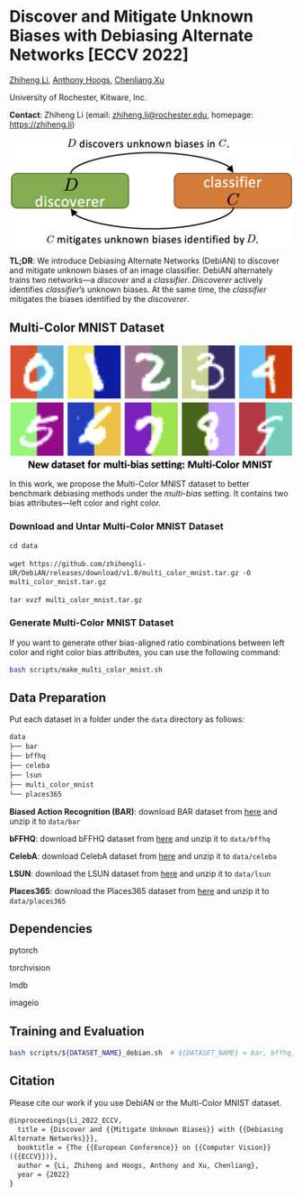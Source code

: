 # Discover and Mitigate Unknown Biases with Debiasing Alternate Networks [ECCV 2022]

[Zhiheng Li](https://zhiheng.li/), [Anthony Hoogs](https://www.kitware.com/anthony-hoogs/), [Chenliang Xu](https://www.cs.rochester.edu/~cxu22/)

University of Rochester, Kitware, Inc.

**Contact**: Zhiheng Li (email: zhiheng.li@rochester.edu, homepage: https://zhiheng.li)

![abdf](assets/debian_teaser.png)

**TL;DR**: We introduce Debiasing Alternate Networks (DebiAN) to discover and mitigate unknown biases of an image classifier. DebiAN alternately trains two networks—a *discover* and a *classifier*. *Discoverer* actively identifies *classifier*’s unknown biases. At the same time, the *classifier* mitigates the biases identified by the *discoverer*.

## Multi-Color MNIST Dataset

![abdf](assets/multi_color_mnist.png)

In this work, we propose the Multi-Color MNIST dataset to better benchmark debiasing methods under the *multi-bias* setting. It contains two bias attributes—left color and right color.

### Download and Untar Multi-Color MNIST Dataset

```
cd data

wget https://github.com/zhihengli-UR/DebiAN/releases/download/v1.0/multi_color_mnist.tar.gz -O multi_color_mnist.tar.gz

tar xvzf multi_color_mnist.tar.gz

```

### Generate Multi-Color MNIST Dataset

If you want to generate other bias-aligned ratio combinations between left color and right color bias attributes, you can use the following command:

```bash
bash scripts/make_multi_color_mnist.sh
```

## Data Preparation

Put each dataset in a folder under the `data` directory as follows:

```bash
data
├── bar
├── bffhq
├── celeba
├── lsun
├── multi_color_mnist
└── places365
```

**Biased Action Recognition (BAR)**: download BAR dataset from [here](https://github.com/alinlab/BAR) and unzip it to `data/bar`

**bFFHQ**: download bFFHQ dataset from [here](https://drive.google.com/drive/folders/1JEOqxrhU_IhkdcRohdbuEtFETUxfNmNT?usp=sharing) and unzip it to `data/bffhq`

**CelebA**: download CelebA dataset from [here](https://github.com/switchablenorms/CelebAMask-HQ) and unzip it to `data/celeba`

**LSUN**: download the LSUN dataset from [here](https://github.com/fyu/lsun) and unzip it to `data/lsun`

**Places365**: download the Places365 dataset from [here](http://places2.csail.mit.edu/download.html) and unzip it to `data/places365`

## Dependencies

pytorch

torchvision

lmdb

imageio

## Training and Evaluation

```bash
bash scripts/${DATASET_NAME}_debian.sh  # ${DATASET_NAME} = bar, bffhq, celeba_blond, celeba_gender, multi_color_mnist, or scene
```

## Citation

Please cite our work if you use DebiAN or the Multi-Color MNIST dataset.

```
@inproceedings{Li_2022_ECCV,
  title = {Discover and {{Mitigate Unknown Biases}} with {{Debiasing Alternate Networks}}},
  booktitle = {The {{European Conference}} on {{Computer Vision}} ({{ECCV}})},
  author = {Li, Zhiheng and Hoogs, Anthony and Xu, Chenliang},
  year = {2022}
}
```
